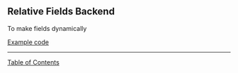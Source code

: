 ## Relative Fields Backend

To make fields dynamically 


[Example code](https://github.com/i-Sight/config_ubc_v5/pull/1)


***
[Table of Contents](../README.md)